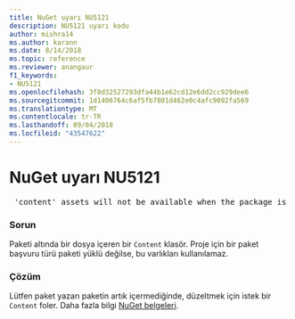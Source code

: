 ```yaml
---
title: NuGet uyarı NU5121
description: NU5121 uyarı kodu
author: mishra14
ms.author: karann
ms.date: 8/14/2018
ms.topic: reference
ms.reviewer: anangaur
f1_keywords:
- NU5121
ms.openlocfilehash: 3f8d32527293dfa44b1e62cd12e6dd2cc929dee6
ms.sourcegitcommit: 1d1406764c6af5fb7801d462e0c4afc9092fa569
ms.translationtype: MT
ms.contentlocale: tr-TR
ms.lasthandoff: 09/04/2018
ms.locfileid: "43547622"
---
```

# <a name="nuget-warning-nu5121"></a>NuGet uyarı NU5121
<pre> 'content' assets will not be available when the package is installed after the migration.</pre>

### <a name="issue"></a>Sorun

Paketi altında bir dosya içeren bir `Content` klasör. Proje için bir paket başvuru türü paketi yüklü değilse, bu varlıkları kullanılamaz.


### <a name="solution"></a>Çözüm

Lütfen paket yazarı paketin artık içermediğinde, düzeltmek için istek bir `Content` foler. Daha fazla bilgi [NuGet belgeleri](https://docs.microsoft.com/en-us/nuget/reference/migrate-packages-config-to-package-reference).

